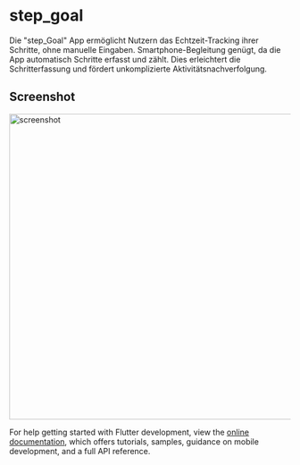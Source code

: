 # step_goal

Die "step_Goal" App ermöglicht Nutzern das Echtzeit-Tracking ihrer Schritte, ohne manuelle Eingaben. Smartphone-Begleitung genügt, da die App automatisch Schritte erfasst und zählt. Dies erleichtert die Schritterfassung und fördert unkomplizierte Aktivitätsnachverfolgung.

## Screenshot

<img width="547" alt="screenshot" src="https://github.com/StefDegiorgi/step_goal/assets/139114438/d760cb3f-b728-48b4-848a-14a573d62f73">




For help getting started with Flutter development, view the
[online documentation](https://docs.flutter.dev/), which offers tutorials,
samples, guidance on mobile development, and a full API reference.
